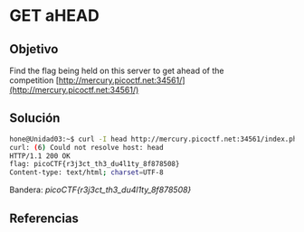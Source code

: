 # GET aHEAD

## Objetivo

Find the flag being held on this server to get ahead of the competition [http://mercury.picoctf.net:34561/](http://mercury.picoctf.net:34561/)

## Solución

```bash
hone@Unidad03:~$ curl -I head http://mercury.picoctf.net:34561/index.php
curl: (6) Could not resolve host: head
HTTP/1.1 200 OK
flag: picoCTF{r3j3ct_th3_du4l1ty_8f878508}
Content-type: text/html; charset=UTF-8
```

Bandera: *picoCTF{r3j3ct_th3_du4l1ty_8f878508}*

## Referencias
